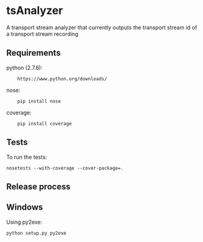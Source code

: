tsAnalyzer
==========

A transport stream analyzer that currently outputs the transport stream id of a transport stream recording

Requirements
------------

python (2.7.6):

        https://www.python.org/downloads/

nose:

		pip install nose

coverage:

        pip install coverage

Tests
-----

To run the tests:

    nosetests --with-coverage --cover-package=.

Release process
---------------

Windows
-------

Using py2exe:

    python setup.py py2exe

